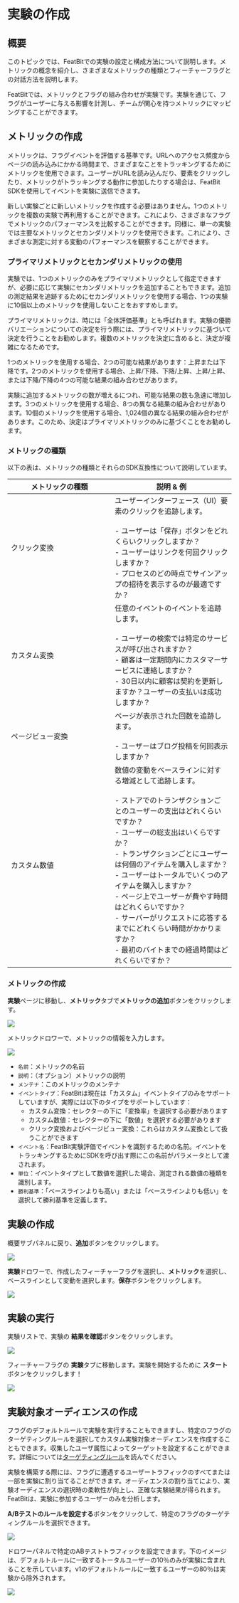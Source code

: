 # 実験の作成

## 概要

このトピックでは、FeatBitでの実験の設定と構成方法について説明します。メトリックの概念を紹介し、さまざまなメトリックの種類とフィーチャーフラグとの対話方法を説明します。

FeatBitでは、メトリックとフラグの組み合わせが実験です。実験を通じて、フラグがユーザーに与える影響を計測し、チームが関心を持つメトリックにマッピングすることができます。

## メトリックの作成

メトリックは、フラグイベントを評価する基準です。URLへのアクセス頻度からページの読み込みにかかる時間まで、さまざまなことをトラッキングするためにメトリックを使用できます。ユーザーがURLを読み込んだり、要素をクリックしたり、メトリックがトラッキングする動作に参加したりする場合は、FeatBit SDKを使用してイベントを実験に送信できます。

新しい実験ごとに新しいメトリックを作成する必要はありません。1つのメトリックを複数の実験で再利用することができます。これにより、さまざまなフラグでメトリックのパフォーマンスを比較することができます。同様に、単一の実験では主要なメトリックとセカンダリメトリックを使用できます。これにより、さまざまな測定に対する変動のパフォーマンスを観察することができます。

### プライマリメトリックとセカンダリメトリックの使用

実験では、1つのメトリックのみをプライマリメトリックとして指定できますが、必要に応じて実験にセカンダリメトリックを追加することもできます。追加の測定結果を追跡するためにセカンダリメトリックを使用する場合、1つの実験に10個以上のメトリックを使用しないことをおすすめします。

プライマリメトリックは、時には「全体評価基準」とも呼ばれます。実験の優勝バリエーションについての決定を行う際には、プライマリメトリックに基づいて決定を行うことをお勧めします。複数のメトリックを決定に含めると、決定が複雑になるためです。

1つのメトリックを使用する場合、2つの可能な結果があります：上昇または下降です。2つのメトリックを使用する場合、上昇/下降、下降/上昇、上昇/上昇、または下降/下降の4つの可能な結果の組み合わせがあります。

実験に追加するメトリックの数が増えるにつれ、可能な結果の数も急速に増加します。3つのメトリックを使用する場合、8つの異なる結果の組み合わせがあります。10個のメトリックを使用する場合、1,024個の異なる結果の組み合わせがあります。このため、決定はプライマリメトリックのみに基づくことをお勧めします。

### メトリックの種類

以下の表は、メトリックの種類とそれらのSDK互換性について説明しています。

<table><thead><tr><th width="217.33333333333331">メトリックの種類</th><th>説明 &#x26; 例</th></tr></thead><tbody><tr><td>クリック変換</td><td>ユーザーインターフェース（UI）要素のクリックを追跡します。<br><br>- ユーザーは「保存」ボタンをどれくらいクリックしますか？<br>- ユーザーはリンクを何回クリックしますか？<br>- プロセスのどの時点でサインアップの招待を表示するのが最適ですか？</td></tr><tr><td>カスタム変換</td><td>任意のイベントのイベントを追跡します。<br><br>- ユーザーの検索では特定のサービスが呼び出されますか？<br>- 顧客は一定期間内にカスタマーサービスに連絡しますか？<br>- 30日以内に顧客は契約を更新しますか？ユーザーの支払いは成功しますか？</td></tr><tr><td>ページビュー変換</td><td>ページが表示された回数を追跡します。<br><br>- ユーザーはブログ投稿を何回表示しますか？</td></tr><tr><td>カスタム数値</td><td>数値の変動をベースラインに対する増減として追跡します。<br><br>- ストアでのトランザクションごとのユーザーの支出はどれくらいですか？<br>- ユーザーの総支出はいくらですか？<br>- トランザクションごとにユーザーは何個のアイテムを購入しますか？<br>- ユーザーはトータルでいくつのアイテムを購入しますか？<br>- ページ上でユーザーが費やす時間はどれくらいですか？<br>- サーバーがリクエストに応答するまでにどれくらい時間がかかりますか？<br>- 最初のバイトまでの経過時間はどれくらいですか？</td></tr></tbody></table>

### メトリックの作成

**実験**ページに移動し、**メトリック**タブで**メトリックの追加**ボタンをクリックします。

![](../experimentation/assets/creating-experiments/001.webp)

メトリックドロワーで、メトリックの情報を入力します。

![](../experimentation/assets/creating-experiments/002.webp)

* `名前`：メトリックの名前
* `説明`：（オプション）メトリックの説明
* `メンテナ`：このメトリックのメンテナ
* `イベントタイプ`：FeatBitは現在は「カスタム」イベントタイプのみをサポートしていますが、実際には以下のタイプをサポートしています：
  * カスタム変換：セレクターの下に「変換率」を選択する必要があります
  * カスタム数値：セレクターの下に「数値」を選択する必要があります
  * クリック変換およびページビュー変換：これらはカスタム変換として扱うことができます
* `イベント名`：FeatBit実験評価でイベントを識別するための名前。イベントをトラッキングするためにSDKを呼び出す際にこの名前がパラメータとして渡されます。
* `単位`：イベントタイプとして数値を選択した場合、測定される数値の種類を識別します。
* `勝利基準`：「ベースラインよりも高い」または「ベースラインよりも低い」を選択して勝利基準を定義します。

## 実験の作成

概要サブパネルに戻り、**追加**ボタンをクリックします。

![](../experimentation/assets/creating-experiments/003.webp)

**実験**ドロワーで、作成したフィーチャーフラグを選択し、**メトリック**を選択し、ベースラインとして変動を選択します。**保存**ボタンをクリックします。

![](../experimentation/assets/creating-experiments/004.webp)

## 実験の実行

実験リストで、実験の **結果を確認**ボタンをクリックします。

![](../experimentation/assets/creating-experiments/005.webp)

フィーチャーフラグの **実験**タブに移動します。実験を開始するために **スタート**ボタンをクリックします！

![](../experimentation/assets/creating-experiments/006.webp)

## 実験対象オーディエンスの作成

フラグのデフォルトルールで実験を実行することもできますし、特定のフラグのターゲティングルールを選択してカスタム実験対象オーディエンスを作成することもできます。収集したユーザ属性によってターゲットを設定することができます。詳細については[ターゲティングルール](../feature-flags/targeting-users-with-flags/targeting-rules.md)を読んでください。

実験を構築する際には、フラグに遭遇するユーザートラフィックのすべてまたは一部を実験に割り当てることができます。オーディエンスの割り当てにより、実験オーディエンスの選択時の柔軟性が向上し、正確な実験結果が得られます。FeatBitは、実験に参加するユーザーのみを分析します。

**A/Bテストのルールを設定する**ボタンをクリックして、特定のフラグのターゲティングルールを選択できます。

![](../experimentation/assets/creating-experiments/007.webp)

ドロワーパネルで特定のABテストトラフィックを設定できます。下のイメージは、デフォルトルールに一致するトータルユーザーの10％のみが実験に含まれることを示しています。v1のデフォルトルールに一致するユーザーの80％は実験から除外されます。

![](../experimentation/assets/creating-experiments/008.webp)